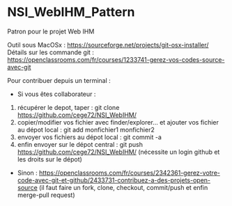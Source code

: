 # NSI_WebIHM_Pattern
Patron pour le projet Web IHM

Outil sous MacOSx : https://sourceforge.net/projects/git-osx-installer/ 
Détails sur les commande git : https://openclassrooms.com/fr/courses/1233741-gerez-vos-codes-source-avec-git


Pour contribuer depuis un terminal :

* Si vous êtes collaborateur :

1) récupérer le depot, taper : git clone https://github.com/cege72/NSI_WebIHM/
2) copier/modifier vos fichier avec finder/explorer... et ajouter vos fichier au dépot local : git add monfichier1 monfichier2
3) envoyer vos fichiers au dépot local : git commit -a
4) enfin envoyer sur le dépot central : git push https://github.com/cege72/NSI_WebIHM/ (nécessite un login github et les droits sur le dépot)

* Sinon : https://openclassrooms.com/fr/courses/2342361-gerez-votre-code-avec-git-et-github/2433731-contribuez-a-des-projets-open-source (il faut faire un fork, clone, checkout, commit/push et enfin merge-pull request)


